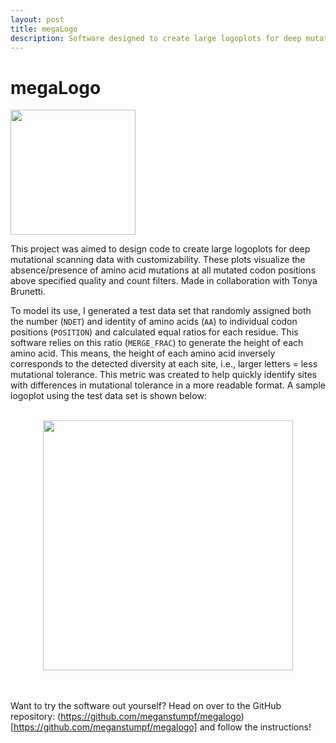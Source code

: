 ```yaml
---
layout: post
title: megaLogo
description: Software designed to create large logoplots for deep mutational scanning data with customizability.
---
```


megaLogo
============

<a href="https://github.com/meganstumpf/megalogo"><img src="https://i.postimg.cc/50yrsgpH/megalogo-smaller.jpg" width=200px></a>

This project was aimed to design code to create large logoplots for deep mutational scanning data with customizability. These plots visualize the absence/presence of amino acid mutations at all mutated codon positions above specified quality and count filters. Made in collaboration with Tonya Brunetti.

To model its use, I generated a test data set that randomly assigned both the number (`NDET`) and identity of amino acids (`AA`) to individual codon positions (`POSITION`) and calculated equal ratios for each residue. This software relies on this ratio (`MERGE_FRAC`) to generate the height of each amino acid. This means, the height of each amino acid inversely corresponds to the detected diversity at each site, i.e., larger letters = less mutational tolerance. This metric was created to help quickly identify sites with differences in mutational tolerance in a more readable format. A sample logoplot using the test data set is shown below:
<br><br>

<div align = center>
<img src = "https://github.com/meganstumpf/megalogo/blob/master/outputs/sample.png?raw=true" width = 400px>
</div>
<br><br>

Want to try the software out yourself? Head on over to the GitHub repository: (https://github.com/meganstumpf/megalogo)[https://github.com/meganstumpf/megalogo] and follow the instructions!
